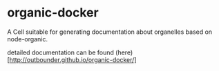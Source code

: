 organic-docker
==============

A Cell suitable for generating documentation about organelles based on node-organic. 

detailed documentation can be found (here)[http://outbounder.github.io/organic-docker/]
